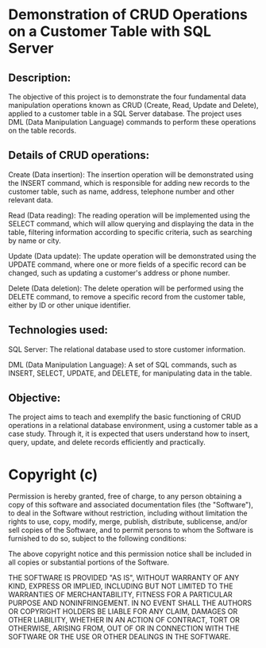 # Demonstration of CRUD Operations on a Customer Table with SQL Server

## Description:
The objective of this project is to demonstrate the four fundamental data manipulation operations known as CRUD (Create, Read, Update and Delete), applied to a customer table in a SQL Server database. The project uses DML (Data Manipulation Language) commands to perform these operations on the table records.

## Details of CRUD operations:

Create (Data insertion): The insertion operation will be demonstrated using the INSERT command, which is responsible for adding new records to the customer table, such as name, address, telephone number and other relevant data.

Read (Data reading): The reading operation will be implemented using the SELECT command, which will allow querying and displaying the data in the table, filtering information according to specific criteria, such as searching by name or city.

Update (Data update): The update operation will be demonstrated using the UPDATE command, where one or more fields of a specific record can be changed, such as updating a customer's address or phone number.

Delete (Data deletion): The delete operation will be performed using the DELETE command, to remove a specific record from the customer table, either by ID or other unique identifier.

## Technologies used:

SQL Server: The relational database used to store customer information.

DML (Data Manipulation Language): A set of SQL commands, such as INSERT, SELECT, UPDATE, and DELETE, for manipulating data in the table.

## Objective:
The project aims to teach and exemplify the basic functioning of CRUD operations in a relational database environment, using a customer table as a case study. Through it, it is expected that users understand how to insert, query, update, and delete records efficiently and practically.

# Copyright (c) <year> <copyright holders>

Permission is hereby granted, free of charge, to any person obtaining a copy of this software and associated documentation files (the "Software"), to deal in the Software without restriction, including without limitation the rights to use, copy, modify, merge, publish, distribute, sublicense, and/or sell copies of the Software, and to permit persons to whom the Software is furnished to do so, subject to the following conditions:

The above copyright notice and this permission notice shall be included in all copies or substantial portions of the Software.

THE SOFTWARE IS PROVIDED "AS IS", WITHOUT WARRANTY OF ANY KIND, EXPRESS OR IMPLIED, INCLUDING BUT NOT LIMITED TO THE WARRANTIES OF MERCHANTABILITY, FITNESS FOR A PARTICULAR PURPOSE AND NONINFRINGEMENT. IN NO EVENT SHALL THE AUTHORS OR COPYRIGHT HOLDERS BE LIABLE FOR ANY CLAIM, DAMAGES OR OTHER LIABILITY, WHETHER IN AN ACTION OF CONTRACT, TORT OR OTHERWISE, ARISING FROM, OUT OF OR IN CONNECTION WITH THE SOFTWARE OR THE USE OR OTHER DEALINGS IN THE SOFTWARE.
